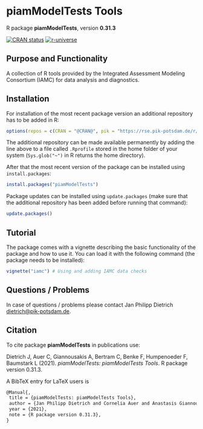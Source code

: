 # piamModelTests Tools

R package **piamModelTests**, version **0.31.3**

[![CRAN status](https://www.r-pkg.org/badges/version/piamModelTests)](https://cran.r-project.org/package=piamModelTests)     [![r-universe](https://pik-piam.r-universe.dev/badges/piamModelTests)](https://pik-piam.r-universe.dev/ui#builds)

## Purpose and Functionality

A collection of R tools provided by the Integrated Assessment Modeling Consortium (IAMC) for data analysis and diagnostics. 


## Installation

For installation of the most recent package version an additional repository has to be added in R:

```r
options(repos = c(CRAN = "@CRAN@", pik = "https://rse.pik-potsdam.de/r/packages"))
```
The additional repository can be made available permanently by adding the line above to a file called `.Rprofile` stored in the home folder of your system (`Sys.glob("~")` in R returns the home directory).

After that the most recent version of the package can be installed using `install.packages`:

```r 
install.packages("piamModelTests")
```

Package updates can be installed using `update.packages` (make sure that the additional repository has been added before running that command):

```r 
update.packages()
```

## Tutorial

The package comes with a vignette describing the basic functionality of the package and how to use it. You can load it with the following command (the package needs to be installed):

```r
vignette("iamc") # Using and adding IAMC data checks
```

## Questions / Problems

In case of questions / problems please contact Jan Philipp Dietrich <dietrich@pik-potsdam.de>.

## Citation

To cite package **piamModelTests** in publications use:

Dietrich J, Auer C, Giannousakis A, Bertram C, Benke F, Humpenoeder F, Baumstark L (2021). _piamModelTests: piamModelTests Tools_. R package version 0.31.3.

A BibTeX entry for LaTeX users is

 ```latex
@Manual{,
  title = {piamModelTests: piamModelTests Tools},
  author = {Jan Philipp Dietrich and Cornelia Auer and Anastasis Giannousakis and Christoph Bertram and Falk Benke and Florian Humpenoeder and Lavinia Baumstark},
  year = {2021},
  note = {R package version 0.31.3},
}
```

